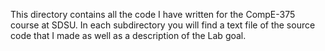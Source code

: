 This directory contains all the code I have written for the CompE-375 course at SDSU. 
In each subdirectory you will find a text file of the source code that I made as well as a description of the Lab goal.
